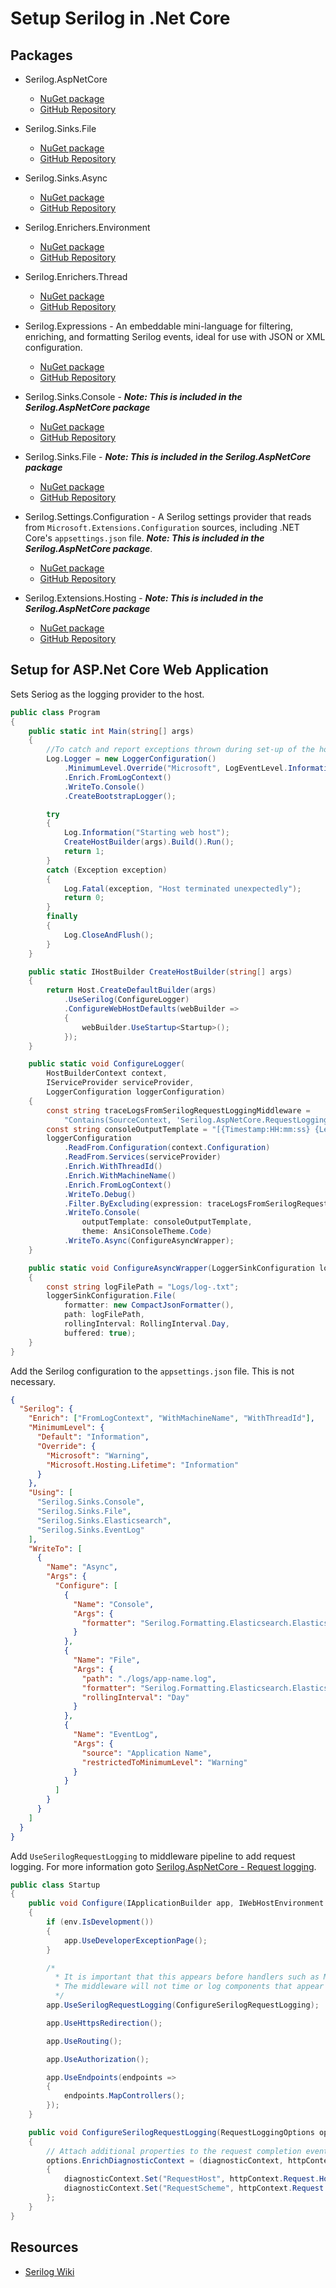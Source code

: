 # Setup Serilog in .Net Core

## Packages

- Serilog.AspNetCore
  - [NuGet package](https://www.nuget.org/packages/Serilog.AspNetCore)
  - [GitHub Repository](https://github.com/serilog/serilog-aspnetcore)

- Serilog.Sinks.File
  - [NuGet package](https://www.nuget.org/packages/Serilog.Sinks.File)
  - [GitHub Repository](https://github.com/serilog/serilog-sinks-file)

- Serilog.Sinks.Async
  - [NuGet package](https://www.nuget.org/packages/serilog.sinks.async)
  - [GitHub Repository](https://github.com/serilog/serilog-sinks-async)

- Serilog.Enrichers.Environment
  - [NuGet package](https://www.nuget.org/packages/Serilog.Enrichers.Environment)
  - [GitHub Repository](https://github.com/serilog/serilog-enrichers-environment)

- Serilog.Enrichers.Thread
  - [NuGet package](https://www.nuget.org/packages/Serilog.Enrichers.Thread)
  - [GitHub Repository](https://github.com/serilog/serilog-enrichers-thread)

- Serilog.Expressions - An embeddable mini-language for filtering, enriching, and formatting Serilog events, ideal for use with JSON or XML configuration.
  - [NuGet package](https://www.nuget.org/packages/Serilog.Expressions)
  - [GitHub Repository](https://github.com/serilog/serilog-expressions)

- Serilog.Sinks.Console - **_Note: This is included in the Serilog.AspNetCore package_**
  - [NuGet package](https://www.nuget.org/packages/serilog.sinks.console)
  - [GitHub Repository](https://github.com/serilog/serilog-sinks-console)

- Serilog.Sinks.File - **_Note: This is included in the Serilog.AspNetCore package_**
  - [NuGet package](https://www.nuget.org/packages/Serilog.Sinks.File)
  - [GitHub Repository](https://github.com/serilog/serilog-sinks-file)

- Serilog.Settings.Configuration - A Serilog settings provider that reads from `Microsoft.Extensions.Configuration` sources, including .NET Core's `appsettings.json` file. **_Note: This is included in the Serilog.AspNetCore package_**.
  - [NuGet package](https://www.nuget.org/packages/serilog.settings.configuration)
  - [GitHub Repository](https://github.com/serilog/serilog-settings-configuration)

- Serilog.Extensions.Hosting - **_Note: This is included in the Serilog.AspNetCore package_**
  - [NuGet package](https://www.nuget.org/packages/Serilog.Extensions.Hosting)
  - [GitHub Repository](https://github.com/serilog/serilog-extensions-hosting)

## Setup for ASP.Net Core Web Application

Sets Seriog as the logging provider to the host.

```csharp
public class Program
{
    public static int Main(string[] args)
    {
        //To catch and report exceptions thrown during set-up of the host
        Log.Logger = new LoggerConfiguration()
            .MinimumLevel.Override("Microsoft", LogEventLevel.Information)
            .Enrich.FromLogContext()
            .WriteTo.Console()
            .CreateBootstrapLogger();

        try
        {
            Log.Information("Starting web host");
            CreateHostBuilder(args).Build().Run();
            return 1;
        }
        catch (Exception exception)
        {
            Log.Fatal(exception, "Host terminated unexpectedly");
            return 0;
        }
        finally
        {
            Log.CloseAndFlush();
        }
    }

    public static IHostBuilder CreateHostBuilder(string[] args)
    {
        return Host.CreateDefaultBuilder(args)
            .UseSerilog(ConfigureLogger)
            .ConfigureWebHostDefaults(webBuilder =>
            {
                webBuilder.UseStartup<Startup>();
            });
    }

    public static void ConfigureLogger(
        HostBuilderContext context,
        IServiceProvider serviceProvider,
        LoggerConfiguration loggerConfiguration)
    {
        const string traceLogsFromSerilogRequestLoggingMiddleware =
            "Contains(SourceContext, 'Serilog.AspNetCore.RequestLoggingMiddleware') and (@l = 'Verbose')";
        const string consoleOutputTemplate = "[{Timestamp:HH:mm:ss} {Level:u3}] {Message:lj}{NewLine}{Exception}";
        loggerConfiguration
            .ReadFrom.Configuration(context.Configuration)
            .ReadFrom.Services(serviceProvider)
            .Enrich.WithThreadId()
            .Enrich.WithMachineName()
            .Enrich.FromLogContext()
            .WriteTo.Debug()
            .Filter.ByExcluding(expression: traceLogsFromSerilogRequestLoggingMiddleware)
            .WriteTo.Console(
                outputTemplate: consoleOutputTemplate,
                theme: AnsiConsoleTheme.Code)
            .WriteTo.Async(ConfigureAsyncWrapper);
    }

    public static void ConfigureAsyncWrapper(LoggerSinkConfiguration loggerSinkConfiguration)
    {
        const string logFilePath = "Logs/log-.txt";
        loggerSinkConfiguration.File(
            formatter: new CompactJsonFormatter(),
            path: logFilePath,
            rollingInterval: RollingInterval.Day,
            buffered: true);
    }
}
```

Add the Serilog configuration to the `appsettings.json` file. This is not necessary.

```json
{
  "Serilog": {
    "Enrich": ["FromLogContext", "WithMachineName", "WithThreadId"],
    "MinimumLevel": {
      "Default": "Information",
      "Override": {
        "Microsoft": "Warning",
        "Microsoft.Hosting.Lifetime": "Information"
      }
    },
    "Using": [
      "Serilog.Sinks.Console",
      "Serilog.Sinks.File",
      "Serilog.Sinks.Elasticsearch",
      "Serilog.Sinks.EventLog"
    ],
    "WriteTo": [
      {
        "Name": "Async",
        "Args": {
          "Configure": [
            {
              "Name": "Console",
              "Args": {
                "formatter": "Serilog.Formatting.Elasticsearch.ElasticsearchJsonFormatter,Serilog.Formatting.Elasticsearch"
              }
            },
            {
              "Name": "File",
              "Args": {
                "path": "./logs/app-name.log",
                "formatter": "Serilog.Formatting.Elasticsearch.ElasticsearchJsonFormatter,Serilog.Formatting.Elasticsearch",
                "rollingInterval": "Day"
              }
            },
            {
              "Name": "EventLog",
              "Args": {
                "source": "Application Name",
                "restrictedToMinimumLevel": "Warning"
              }
            }
          ]
        }
      }
    ]
  }
}
```

Add `UseSerilogRequestLogging` to middleware pipeline to add request logging. For more information goto [Serilog.AspNetCore - Request logging](https://github.com/serilog/serilog-aspnetcore#request-logging).

```csharp
public class Startup
{
    public void Configure(IApplicationBuilder app, IWebHostEnvironment env)
    {
        if (env.IsDevelopment())
        {
            app.UseDeveloperExceptionPage();
        }

        /*
          * It is important that this appears before handlers such as MVC.
          * The middleware will not time or log components that appear before it in the pipeline
          */
        app.UseSerilogRequestLogging(ConfigureSerilogRequestLogging);

        app.UseHttpsRedirection();

        app.UseRouting();

        app.UseAuthorization();

        app.UseEndpoints(endpoints =>
        {
            endpoints.MapControllers();
        });
    }

    public void ConfigureSerilogRequestLogging(RequestLoggingOptions options)
    {
        // Attach additional properties to the request completion event
        options.EnrichDiagnosticContext = (diagnosticContext, httpContext) =>
        {
            diagnosticContext.Set("RequestHost", httpContext.Request.Host.Value);
            diagnosticContext.Set("RequestScheme", httpContext.Request.Scheme);
        };
    }
}
```

## Resources

- [Serilog Wiki](https://github.com/serilog/serilog/wiki)
